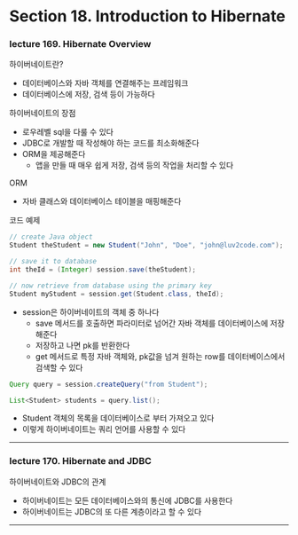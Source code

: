 # Section 18. Introduction to Hibernate

### lecture 169. Hibernate Overview

하이버네이트란?
* 데이터베이스와 자바 객체를 연결해주는 프레임워크
* 데이터베이스에 저장, 검색 등이 가능하다

하이버네이트의 장점
* 로우레벨 sql을 다룰 수 있다
* JDBC로 개발할 때 작성해야 하는 코드를 최소화해준다
* ORM을 제공해준다
  - 앱을 만들 때 매우 쉽게 저장, 검색 등의 작업을 처리할 수 있다

ORM
* 자바 클래스와 데이터베이스 테이블을 매핑해준다

코드 예제
```java
// create Java object
Student theStudent = new Student("John", "Doe", "john@luv2code.com");

// save it to database
int theId = (Integer) session.save(theStudent);

// now retrieve from database using the primary key
Student myStudent = session.get(Student.class, theId); 
```
* session은 하이버네이트의 객체 중 하나다
  - save 메서드를 호출하면 파라미터로 넘어간 자바 객체를 데이터베이스에 저장해준다
  - 저장하고 나면 pk를 반환한다
  - get 메서드로 특정 자바 객체와, pk값을 넘겨 원하는 row를 데이터베이스에서 검색할 수 있다

```java
Query query = session.createQuery("from Student");

List<Student> students = query.list();
```
* Student 객체의 목록을 데이터베이스로 부터 가져오고 있다
* 이렇게 하이버네이트는 쿼리 언어를 사용할 수 있다

---

### lecture 170. Hibernate and JDBC

하이버네이트와 JDBC의 관계
* 하이버네이트는 모든 데이터베이스와의 통신에 JDBC를 사용한다
* 하이버네이트는 JDBC의 또 다른 계층이라고 할 수 있다

---